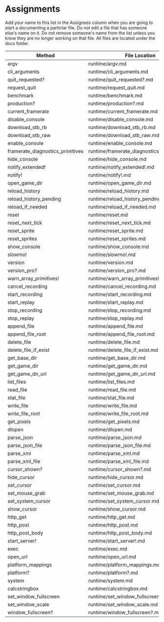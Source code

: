 # Assignments

Add your name to this list in the Assignees column when you are going to start a documenting a particlar file.  Do not edit a file that has someone else's name 
on it.  Do not remove someone's name from the list unless you know they are no longer working on that file.  All files are located under the docs folder.

|	Method	|	File Location	|	Assignee	|	Done	|	Reviewed	|
|	---	|	---	|	---	|	---	|	---	|
|	argv	|	runtime/argv.md	|	dcrawl	| X		|		|
|	cli_arguments	|	runtime/cli_arguments.md	|	dcrawl	|	X	|		|
|	quit_requested?	|	runtime/quit_requested?.md	|	dcrawl	|	X	|		|
|	request_quit	|	runtime/request_quit.md	|	dcrawl	|	X	|		|
|	benchmark	|	runtime/benchmark.md	|		|		|		|
|	production?	|	runtime/production?.md	|		|		|		|
|	current_framerate	|	runtime/current_framerate.md	|		|		|		|
|	disable_console	|	runtime/disable_console.md	|		|		|		|
|	download_stb_rb	|	runtime/download_stb_rb.md	|		|		|		|
|	download_stb_raw	|	runtime/download_stb_raw.md	|		|		|		|
|	enable_console	|	runtime/enable_console.md	|		|		|		|
|	framerate_diagnostics_primitives	|	runtime/framerate_diagnostics_primitives.md	|		|		|		|
|	hide_console	|	runtime/hide_console.md	|		|		|		|
|	notify_extended!	|	runtime/notify_extended!.md	|		|		|		|
|	notify!	|	runtime/notify!.md	|		|		|		|
|	open_game_dir	|	runtime/open_game_dir.md	|		|		|		|
|	reload_history	|	runtime/reload_history.md	|		|		|		|
|	reload_history_pending	|	runtime/reload_history_pending.md	|		|		|		|
|	reload_if_needed	|	runtime/reload_if_needed.md	|		|		|		|
|	reset	|	runtime/reset.md	|		|		|		|
|	reset_next_tick	|	runtime/reset_next_tick.md	|		|		|		|
|	reset_sprite	|	runtime/reset_sprite.md	|		|		|		|
|	reset_sprites	|	runtime/reset_sprites.md	|		|		|		|
|	show_console	|	runtime/show_console.md	|		|		|		|
|	slowmo!	|	runtime/slowmo!.md	|		|		|		|
|	version	|	runtime/version.md	|		|		|		|
|	version_pro?	|	runtime/version_pro?.md	|		|		|		|
|	warn_array_primitives!	|	runtime/warn_array_primitives!.md	|		|		|		|
|	cancel_recording	|	runtime/cancel_recording.md	|		|		|		|
|	start_recording	|	runtime/start_recording.md	|		|		|		|
|	start_replay	|	runtime/start_replay.md	|		|		|		|
|	stop_recording	|	runtime/stop_recording.md	|		|		|		|
|	stop_replay	|	runtime/stop_replay.md	|		|		|		|
|	append_file	|	runtime/append_file.md	|	dcrawl	|	X	|		|
|	append_file_root	|	runtime/append_file_root.md	|	dcrawl |	X	|		|
|	delete_file	|	runtime/delete_file.md	|		|		|		|
|	delete_file_if_exist	|	runtime/delete_file_if_exist.md	|		|		|		|
|	get_base_dir	|	runtime/get_base_dir.md	|		|		|		|
|	get_game_dir	|	runtime/get_game_dir.md	|		|		|		|
|	get_game_dir_url	|	runtime/get_game_dir_url.md	|		|		|		|
|	list_files	|	runtime/list_files.md	|		|		|		|
|	read_file	|	runtime/read_file.md	|		|		|		|
|	stat_file	|	runtime/stat_file.md	|		|		|		|
|	write_file	|	runtime/write_file.md	|		|		|		|
|	write_file_root	|	runtime/write_file_root.md	|		|		|		|
|	get_pixels	|	runtime/get_pixels.md	|		|		|		|
|	dlopen	|	runtime/dlopen.md	|		|		|		|
|	parse_json	|	runtime/parse_json.md	|		|		|		|
|	parse_json_file	|	runtime/parse_json_file.md	|		|		|		|
|	parse_xml	|	runtime/parse_xml.md	|		|		|		|
|	parse_xml_file	|	runtime/parse_xml_file.md	|		|		|		|
|	cursor_shown?	|	runtime/cursor_shown?.md	|		|		|		|
|	hide_cursor	|	runtime/hide_cursor.md	|		|		|		|
|	set_cursor	|	runtime/set_cursor.md	|		|		|		|
|	set_mouse_grab	|	runtime/set_mouse_grab.md	|		|		|		|
|	set_system_cursor	|	runtime/set_system_cursor.md	|		|		|		|
|	show_cursor	|	runtime/show_cursor.md	|		|		|		|
|	http_get	|	runtime/http_get.md	|		|		|		|
|	http_post	|	runtime/http_post.md	|		|		|		|
|	http_post_body	|	runtime/http_post_body.md	|		|		|		|
|	start_server!	|	runtime/start_server!.md	|		|		|		|
|	exec	|	runtime/exec.md	|		|		|		|
|	open_url	|	runtime/open_url.md	|		|		|		|
|	platform_mappings	|	runtime/platform_mappings.md	|		|		|		|
|	platform?	|	runtime/platform?.md	|		|		|		|
|	system	|	runtime/system.md	|		|		|		|
|	calcstringbox	|	runtime/calcstringbox.md	|		|		|		|
|	set_window_fullscreen	|	runtime/set_window_fullscreen.md	|		|		|		|
|	set_window_scale	|	runtime/set_window_scale.md	|		|		|		|
|	window_fullscreen?	|	runtime/window_fullscreen?.md	|		|		|		|

